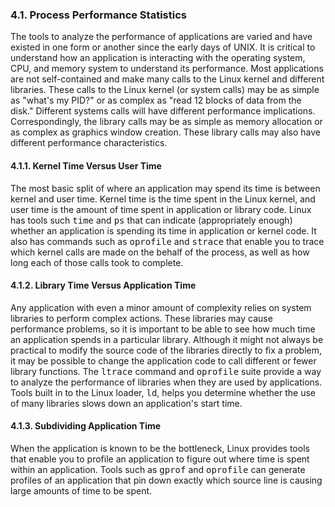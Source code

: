 ### 4.1\. Process Performance Statistics

The tools to analyze the performance of applications are varied and have existed in one form or another since the early days of UNIX. It is critical to understand how an application is interacting with the operating system, CPU, and memory system to understand its performance. Most applications are not self-contained and make many calls to the Linux kernel and different libraries. These calls to the Linux kernel (or system calls) may be as simple as "what's my PID?" or as complex as "read 12 blocks of data from the disk." Different systems calls will have different performance implications. Correspondingly, the library calls may be as simple as memory allocation or as complex as graphics window creation. These library calls may also have different performance characteristics.

<a name="ch04lev2sec1"></a>

#### 4.1.1\. Kernel Time Versus User Time

The most basic split of where an application may spend its time is between kernel and user time. Kernel time <a name="iddle0776"></a><a name="iddle0777"></a>is the time spent in the Linux kernel, and user time is the amount of time spent in application or library code. Linux has tools such <tt>time</tt> and <tt>ps</tt> that can indicate (appropriately enough) whether an application is spending its time in application or kernel code. It also has commands such as <tt>oprofile</tt> and <tt>strace</tt> that enable you to trace which kernel calls are made on the behalf of the process, as well as how long each of those calls took to complete.

<a name="ch04lev2sec2"></a>

#### 4.1.2\. Library Time Versus Application Time

Any application <a name="iddle0778"></a><a name="iddle0779"></a><a name="iddle0780"></a>with even a minor amount of complexity relies on system libraries to perform complex actions. These libraries may cause performance problems, so it is important to be able to see how much time an application spends in a particular library. Although it might not always be practical to modify the source code of the libraries directly to fix a problem, it may be possible to change the application code to call different or fewer library functions. The <tt>ltrace</tt> command and <tt>oprofile</tt> suite provide a way to analyze the performance of libraries when they are used by applications. Tools built in to the Linux loader, <tt>ld</tt>, helps you determine whether the use of many libraries slows down an <a name="iddle0781"></a><a name="iddle0782"></a><a name="iddle0783"></a>application's start time.

<a name="ch04lev2sec3"></a>

#### 4.1.3\. Subdividing Application Time

When the <a name="iddle0784"></a><a name="iddle0785"></a>application is known to be the bottleneck, Linux provides tools that enable you to profile an application to figure out where time is spent within an application. Tools such as <tt>gprof</tt> and <tt>oprofile</tt> can generate profiles of an application that pin down exactly which source line is causing large amounts of time to be spent.